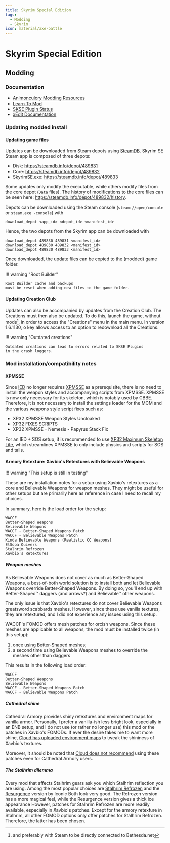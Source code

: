 ```yaml
---
title: Skyrim Special Edition
tags:
  - Modding
  - Skyrim
icon: material/axe-battle
---
```


<!-- markdownlint-disable MD046 -->

# Skyrim Special Edition

## Modding

### Documentation

<!-- editorconfig-checker-disable -->

- [Animonculory Modding Resources](https://github.com/The-Animonculory/Modding-Resources)
- [Learn To Mod](https://github.com/LivelyDismay/Learn-To-Mod)
- [SKSE Plugin Status](https://modding.wiki/en/skyrim/users/skse-plugins)
- [xEdit Documentation](https://tes5edit.github.io/docs)

<!-- editorconfig-checker-enable -->

### Updating modded install

#### Updating game files

Updates can be downloaded from Steam depots using [SteamDB].
Skyrim SE Steam app is composed of three depots:

- Disk: <https://steamdb.info/depot/489831>
- Core: <https://steamdb.info/depot/489832>
- SkyrimSE.exe: <https://steamdb.info/depot/489833>

Some updates only modify the executable,
while others modify files from the core depot (`Data` files).
The history of modifications to the core files can be seen here:
<https://steamdb.info/depot/489832/history>.

Depots can be downloaded using the Steam console
(`steam://open/console` or `steam.exe -console`)
with

```console
download_depot <app_id> <depot_id> <manifest_id>
```

Hence,
the two depots from the Skyrim app can be downloaded with

```console
download_depot 489830 489831 <manifest_id>
download_depot 489830 489832 <manifest_id>
download_depot 489830 489833 <manifest_id>
```

Once downloaded,
the update files can be copied to the (modded) game folder.

!!! warning "Root Builder"

    Root Builder cache and backups
    must be reset when adding new files to the game folder.

#### Updating Creation Club

<!-- markdownlint-disable MD033 -->

Updates can also be accompanied by updates from the Creation Club.
The Creations must then also be updated.
To do this,
launch the game, without mods[^1],
in order to access the "Creations" menu in the main menu.
In version 1.6.1130,
<kbd>o</kbd> key allows access to an option to redownload all the Creations.

!!! warning "Outdated creations"

    Outdated creations can lead to errors related to SKSE Plugins
    in the crash loggers.

[SteamDB]: https://steamdb.info

[^1]: and preferably with Steam to be directly connected to Bethesda.net

### Mod installation/compatibility notes

#### XPMSSE

Since [IED] no longer requires [XPMSSE] as a prerequisite,
there is no need to install
the weapon styles and accompanying scripts from XPMSSE.
XPMSSE is now only necessary for its skeleton, which is notably used by CBBE.
Therefore,
it is not necessary to install the settings loader for the MCM
and the various weapons style script fixes such as:

- XP32 XPMSSE Weapon Styles Uncloaked
- XP32 FIXES SCRIPTS
- XP32 XPMSSE - Nemesis - Papyrus Stack Fix

For an IED + SOS setup,
it is recommended to use [XP32 Maximum Skeleton Lite],
which streamlines XPMSSE
to only include physics and scripts for SOS and tails.

<!-- editorconfig-checker-disable -->

[IED]: https://www.nexusmods.com/skyrimspecialedition/mods/62001
[XPMSSE]: https://www.nexusmods.com/skyrimspecialedition/mods/1988
[XP32 Maximum Skeleton Lite]: https://www.nexusmods.com/skyrimspecialedition/mods/69583

<!-- editorconfig-checker-enable -->

#### Armory Retexture: Xavbio's Retextures with Believable Weapons

!!! warning "This setup is still in testing"

These are my installation notes for a setup
using Xavbio's retextures as a core
and Believable Weapons for weapon meshes.
They might be useful for other setups
but are primarily here as reference
in case I need to recall my choices.

In summary,
here is the load order for the setup:

```text
WACCF
Better-Shaped Weapons
Believable Weapons
WACCF - Better-Shaped Weapons Patch
WACCF - Believable Weapons Patch
Kinda Believable Weapons (Realistic CC Weapons)
ElSopa Quivers
Stalhrim Refrozen
Xavbio's Retextures
```

##### Weapon meshes

As Believable Weapons does not cover as much as Better-Shaped Weapons,
a best-of-both world solution is to install both
and let Believable Weapons override Better-Shaped Weapons.
By doing so,
you'll end up with Better-Shaped™ daggers (and arrows?)
and Believable™ other weapons.

The only issue is that Xavbio's retextures do not cover
Believable Weapons greatsword scabbards meshes.
However,
since these use vanilla textures,
they are retextured,
and I did not experience any issues using this setup.

WACCF's FOMOD offers mesh patches for orcish weapons.
Since these meshes are applicable to all weapons,
the mod must be installed twice (in this setup):

1. once using Better-Shaped meshes;
2. a second time using Believable Weapons meshes
   to override the meshes other than daggers

This results in the following load order:

```text
WACCF
Better-Shaped Weapons
Believable Weapons
WACCF - Better-Shaped Weapons Patch
WACCF - Believable Weapons Patch
```

##### Cathedral shine

Cathedral Armory provides shiny retextures and environment maps
for vanilla armor.
Personally, I prefer a vanilla-ish less bright look,
especially in an ENB setup,
and I do not use (or rather no longer use)
this mod or the patches in Xavbio's FOMODs.
If ever the desire takes me to want more shine,
[Cloud has uploaded environment maps][CloudXavbioTweaks]
to tweak the shininess of Xavbio's textures.

Moreover,
it should be noted that [Cloud does not recommend][CloudXavbioTweaks]
using these patches even for Cathedral Armory users.

[CloudXavbioTweaks]: https://www.nexusmods.com/skyrimspecialedition/mods/87751

##### The Stalhrim dilemma

Every mod that affects Stalhrim gears
ask you which Stalhrim reflection you are using.
Among the most popular choices are
[Stalhrim Refrozen](https://www.nexusmods.com/skyrimspecialedition/mods/41348)
and the
[Resurgence](https://www.nexusmods.com/skyrimspecialedition/mods/85604)
version by Iconic
Both look very good.
The Refrozen version has a more magical feel,
while the Resurgence version gives a thick ice appearance
However,
patches for Stalhrim Refrozen are more readily available,
especially in Xavbio's patches.
Except for the armory retexture in Stalhrim,
all other FOMOD options only offer patches for Stalhrim Refrozen.
Therefore, the latter has been chosen.
